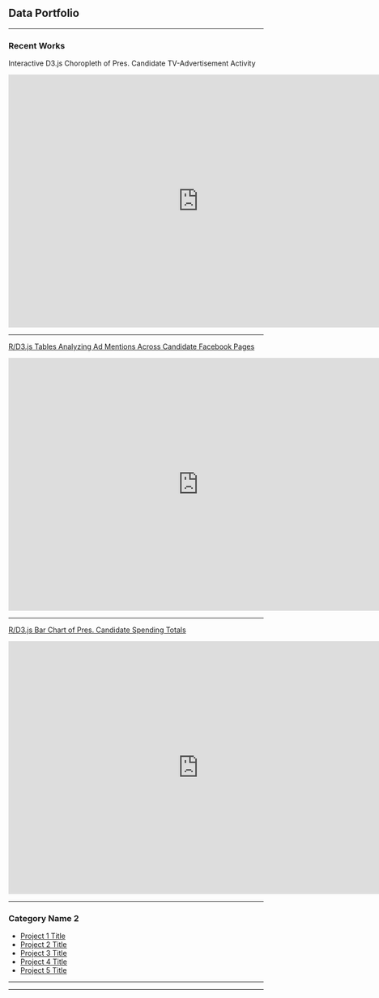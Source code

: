 ## Data Portfolio

---

### Recent Works

Interactive D3.js Choropleth of Pres. Candidate TV-Advertisement Activity
<iframe src="https://wesmedia.wesleyan.edu/Images/2020_DataViz/choropleth.html" height="500" width="750" scrolling="no" style="border:none;">
</iframe>

---
[R/D3.js Tables Analyzing Ad Mentions Across Candidate Facebook Pages](https://mediaproject.wesleyan.edu/releases-070220/)
<iframe src="https://mediaproject.wesleyan.edu/releases-070220/" height="500" width="750" scrolling="no" style="border:none;">
</iframe>

---
[R/D3.js Bar Chart of Pres. Candidate Spending Totals](https://mediaproject.wesleyan.edu/releases-121919/)
<iframe src="https://wesmedia.wesleyan.edu/Images/2019_DataViz/Spending_Interactive7.html" height="500" width="750" scrolling="no" style="border:none;"/>
</iframe>

---

### Category Name 2

- [Project 1 Title](http://example.com/)
- [Project 2 Title](http://example.com/)
- [Project 3 Title](http://example.com/)
- [Project 4 Title](http://example.com/)
- [Project 5 Title](http://example.com/)

---




---

<!-- Remove above link if you don't want to attibute -->
